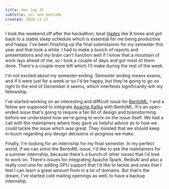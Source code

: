 ```yaml
---
title: dev log 35
subtitle: uni and bentoML
created: 2020-11-27
---
```


I took the weekend off after the hackathon, beat [Hades](https://store.steampowered.com/app/1145360/Hades/) like 8 times and got back to a stable sleep schedule which is essential for me being productive and happy. I've been finishing up the final submissions for my semester this year and that took a while. I had to make a bunch of reports and presentations and my brain can't function well if I know that a mountain of work lays ahead of me, so I took a couple of days and got most of them done. There's a couple more left which I'll make during the rest of the week.

I'm not excited about my semester ending. Semester ending means exams, and if it were just for a week or so I'd be happy, but they're going to go on right to the end of December it seems, which interferes significantly wih my fellowship.

I've started working on an interesting and difficult issue for [BentoML](https://github.com/bentoml/BentoML). I and a fellow are supposed to integrate [Apache Kafka](https://kafka.apache.org/) with BentoML. It's an open-ended issue that's going to require a fair bit of design and brainstorming before we understand how we're going to work on the issue itself. We had a call with the maintainers where they gave us helpful advice as to how we could tackle the issue which was great. They insisted that we should keep in touch regarding any design decisions or progress we make.

Finally, I'm looking for an internship for my final semester. In my perfect world, if we can solve the BentoML issue, I'd like to ask the maintainers for a summer internship, because there's a bunch of other issues that I'd love to work on. There's issues for integrating Apache Spark, RedisAI and also a really cool one for adding GPU support that I'd like to tackle and ones that I feel I can learn a great amount from in a lot of domains. But that's the dream, I've started cold mailing openings as well, to have a backup internship.
